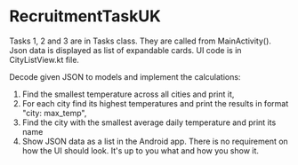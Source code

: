 # RecruitmentTaskUK

Tasks 1, 2 and 3 are in Tasks class. They are called from MainActivity().
Json data is displayed as list of expandable cards. UI code is in CityListView.kt file.


Decode given JSON to models and implement the calculations:
1. Find the smallest temperature across all cities and print it,
2. For each city find its highest temperatures and print the results in format "city: max_temp",
3. Find the city with the smallest average daily temperature and print its name
4. Show JSON data as a list in the Android app. There is no requirement on how the UI should look. It's up to you what and how you show it.
